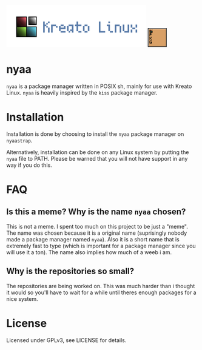 <p align="left">
<img src="https://github.com/Kreato-Linux/logo/blob/master/withtext.png"> 
  <img src="https://github.com/Kreato-Linux/logo/blob/master/pkg.png" height="10%" width="10%">
</p>

# nyaa
`nyaa` is a package manager written in POSIX sh, mainly for use with Kreato Linux.
`nyaa` is heavily inspired by the `kiss` package manager.

# Installation
Installation is done by choosing to install the `nyaa` package manager on `nyaastrap`.

Alternatively, installation can be done on any Linux system by putting the `nyaa` file to PATH.
Please be warned that you will not have support in any way if you do this.

# FAQ

## Is this a meme? Why is the name `nyaa` chosen?
This is not a meme.
I spent too much on this project to be just a "meme".
The name was chosen because it is a original name (suprisingly nobody made a package manager named `nyaa`). 
Also it is a short name that is extremely fast to type (which is important for a package manager since you will use it a ton). 
The name also implies how much of a weeb i am.

## Why is the repositories so small?
The repositories are being worked on. This was much harder than i thought it would so you'll have to wait for a while until theres enough packages for a nice system.

# License
Licensed under GPLv3, see LICENSE for details.
